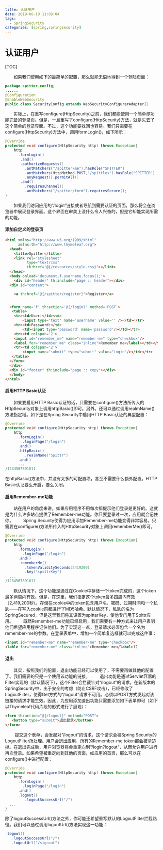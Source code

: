 ```yaml
---
title: 认证用户
date: 2019-06-10 11:09:04
tags: 
  - SpringSecurity
categories: [spring,springsecurity]
---
```


# 认证用户

[TOC]

  如果我们使用如下的最简单的配置，那么就能无偿地得到一个登陆页面：

```java
package spitter.config;
......
@Configuration
@EnableWebSecurity
public class SecurityConfig extends WebSecurityConfigurerAdapter{}
```

  实际上，在重写configure(HttpSecurity)之前，我们都能使用一个简单却功能完备的登录页。但是，一旦重写了configure(HttpSecurity)方法，就是失去了这个简单的登录界面。不过，这个功能要找回也容易。我们只需要在configure(HttpSecurity)方法中，调用formLogin()，如下所示：

```java
@Override
protected void configure(HttpSecurity http) throws Exception{
    http
      .formLogin()
       .and()
       .authorizeRequests()
         .antMatchers("/spitter/me").hasRole("SPITTER")
         .antMatchers(HttpMethod.POST,"/spittles").hasRole("SPITTER")
         .anyRequest().permitAll()
       .and()
         .requiresChannel()
         .antMatchers("/spitter/form").requiresSecure();   
}
```

  如果我们访问应用的“/login”链接或者导航到需要认证的页面，那么将会在浏览器中展现登录界面。这个界面在审美上没什么令人兴奋的，但是它却能实现所需的功能。

#### 添加自定义的登录页

```html
<html xmlns="http://www.w3.org/1999/xhtml"
      xmlns:th="http://www.thymeleaf.org">
  <head>
    <title>Spitter</title>
    <link rel="stylesheet" 
          type="text/css" 
          th:href="@{/resources/style.css}"></link>
  </head>
  <body onload='document.f.username.focus();'>
    <div id="header" th:include="page :: header"></div>
  <div id="content">

    <a th:href="@{/spitter/register}">Register</a>


  <form name='f' th:action='@{/login}' method='POST'>
   <table>
    <tr><td>User:</td><td>
        <input type='text' name='username' value='' /></td></tr>
    <tr><td>Password:</td>
        <td><input type='password' name='password'/></td></tr>
    <tr><td colspan='2'>
    <input id="remember_me" name="remember-me" type="checkbox"/>
    <label for="remember_me" class="inline">Remember me</label></td></tr>
    <tr><td colspan='2'>
        <input name="submit" type="submit" value="Login"/></td></tr>
   </table>
  </form>
  </div>
  <div id="footer" th:include="page :: copy"></div>
  </body>
</html>
```

#### 启用HTTP Basic认证

  如果要启用HTTP Basic认证的话，只需要在configure()方法所传入的HttpSecurity对象上调用httpBasic()即可。另外，还可以通过调用realmName()方法指定域。如下是在Spring Security中启用HTTP Basic认证的典型配置：

```java
@Override
protected void configure(HttpSecurity http) throws Exception{
    http
      .formLogin()
        .loginPage("/login")
      .and()
      .httpBasic()
         .realmName("Spittr")
      .and()
      ...
}1234567891011
```

在httpBasic()方法中，并没有太多的可配置项，甚至不需要什么额外配置。HTTP Basic认证要么开启，要么关闭。

#### 启用Remember-me功能

  站在用户的角度来讲，如果应用程序不用每次都提示他们登录是更好的。这就是为什么许多站点提供了Remember-me功能。你只要登录过一次，应用就会记住你。 
  Spring Security使得为应用添加Remember-me功能变得非常容易。只需要在configure()方法所传入的HttpSecurity对象上调用rememberMe()即可。

```java
@Override
protected void configure(HttpSecurity http) throws Exception{
    http
      .formLogin()
        .loginPage("/login")
      .and()
      .rememberMe()
         .tokenValiditySeconds(2419200)
         .key("spittrKey")
  ...
}1234567891011
```

  默认情况下，这个功能是通过在Cookie中存储一个token完成的，这个token最多两周内有效。但是，在这里，我们指定这个token最多四周内有效（2,419,200秒）。存储在cookie中的token包含用户名、密码、过期时间和一个私匙——在写入cookie前都进行了MD5哈希。默认情况下，私匙的名为SpringSecured，但是这里我们将其设置为spitterKey，使他专门用于Spittr应用。 
  既然Remember-me功能已经启用，我们需要有一种方式来让用户表明他们希望应用程序记住他们。为了实现这一点，登录请求必须包含一个名为remember-me的参数。在登录表单中，增加一个简单复选框就可以完成这件事：

```html
<input id="remember-me" name="remember-me" type="checkbox"/>
<lable for="remember-me" class="inline">Remember me</label>12
```

#### 退出

  其实，按照我们的配置，退出功能已经可以使用了，不需要再做其他的配置了。我们需要的只是一个使用该功能的链接。 
  退出功能是通过Servlet容器的Filter实现的（默认情况下），这个Filter会拦截针对“/logout”的请求。在新版本的SpringSecurity中，出于安全的考虑（防止CSRF攻击），已经修改了LogoutFilter，使得Get方式的“/logout”请求不可用。必须以POST方式发起对该链接的请求才能生效。因此，为应用添加退出功能只需要添加如下表单即可（如下以Thymeleaf代码片段的形式进行了展现）：

```html
<form th:action="@{/logout}" method="POST">
   <button type="submit">退出登录</button>
</form>
```

   提交这个表单，会发起对“/logout”的请求，这个请求会被Spring Security的LogoutFilter所处理。用户会退出应用，所有的Remember-me token都会被清楚掉。在退出完成后，用户浏览器将会重定向到“/login?logout”，从而允许用户进行再次登录。如果希望被重定向到其他的页面，如应用的首页，那么可以在configure()中进行配置：

```java
@Override
protected void configure(HttpSecurity http) throws Exception{
    http
      .formLogin()
        .loginPage("/login")
      .and()
      .logout()
         .logoutSuccessUrl("/")
  ...
}
```

除了logoutSuccessUrl()方法之外，你可能还希望重写默认的LogoutFilter拦截路径。我们可以通过调用logoutUrl()方法实现这一功能：

```java
.logout()
   .logoutSuccessUrl("/")
   .logoutUrl("/signout")
```